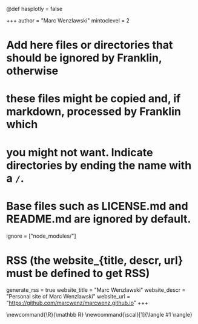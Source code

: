 <!--
Add here global page variables to use throughout your website.
-->

@def hasplotly = false

+++
author = "Marc Wenzlawski"
mintoclevel = 2

# Add here files or directories that should be ignored by Franklin, otherwise

# these files might be copied and, if markdown, processed by Franklin which

# you might not want. Indicate directories by ending the name with a `/`.

# Base files such as LICENSE.md and README.md are ignored by default.

ignore = ["node_modules/"]

# RSS (the website\_{title, descr, url} must be defined to get RSS)

generate_rss = true
website_title = "Marc Wenzlawski"
website_descr = "Personal site of Marc Wenzlawski"
website_url = "https://github.com/marcwenz/marcwenz.github.io"
+++

<!--
Add here global latex commands to use throughout your pages.
-->

\newcommand{\R}{\mathbb R}
\newcommand{\scal}[1]{\langle #1 \rangle}
